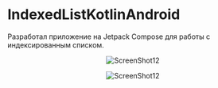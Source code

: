 # IndexedListKotlinAndroid
Разработал приложение на Jetpack Compose для работы с индексированным списком.
<p align="center">
  <img src="https://github.com/Slava-Sinitsin/IndexedListKotlinAndroid/assets/77486493/d1678830-d1e4-4591-920e-a6ead2d361ea" alt="ScreenShot12">
</p>
<p align="center">
  <img src="https://github.com/Slava-Sinitsin/IndexedListKotlinAndroid/assets/77486493/d1678830-d1e4-4591-920e-a6ead2d361ea" alt="ScreenShot12">
</p>
